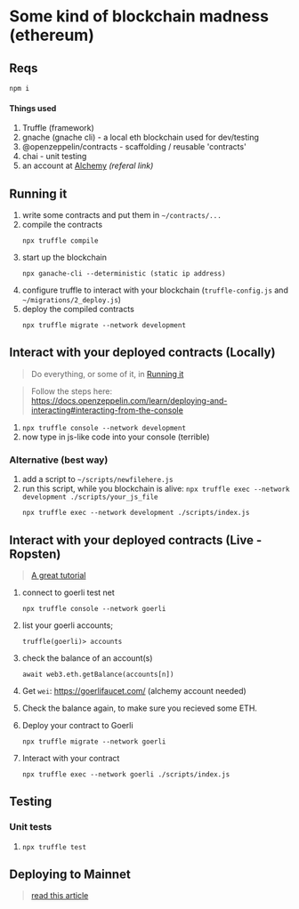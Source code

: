 # Some kind of blockchain madness (ethereum)

## Reqs
```
npm i
```
#### Things used
1. Truffle (framework)
1. gnache (gnache cli) - a local eth blockchain used for dev/testing
1. @openzeppelin/contracts - scaffolding / reusable 'contracts'
1. chai - unit testing
1. an account at [Alchemy](https://alchemy.com/?r=8a998da78c2ea302) _(referal link)_

## Running it
1. write some contracts and put them in `~/contracts/...`
1. compile the contracts
    ```
    npx truffle compile
    ```
1. start up the blockchain
    ```
    npx ganache-cli --deterministic (static ip address)
    ```
1. configure truffle to interact with your blockchain (`truffle-config.js` and `~/migrations/2_deploy.js`)
1. deploy the compiled contracts
    ```
    npx truffle migrate --network development
    ```

## Interact with your deployed contracts (Locally)
> Do everything, or some of it, in [Running it](#runnint-it)

> Follow the steps here: https://docs.openzeppelin.com/learn/deploying-and-interacting#interacting-from-the-console

1. `npx truffle console --network development`
1. now type in js-like code into your console (terrible)

### Alternative (best way)
1. add a script to `~/scripts/newfilehere.js`
1. run this script, while you blockchain is alive: `npx truffle exec --network development ./scripts/your_js_file`
    ```
    npx truffle exec --network development ./scripts/index.js
    ```

## Interact with your deployed contracts (Live - Ropsten)
> [A great tutorial](https://docs.openzeppelin.com/learn/connecting-to-public-test-networks#accessing-a-testnet-node)


1. connect to goerli test net
    ```
    npx truffle console --network goerli
    ```
1. list your goerli accounts;
    ```
    truffle(goerli)> accounts
    ```
1. check the balance of an account(s)
    ```
    await web3.eth.getBalance(accounts[n])
    ```
1. Get `wei`: https://goerlifaucet.com/ (alchemy account needed)

1. Check the balance again, to make sure you recieved some ETH.

1. Deploy your contract to Goerli
    ```
    npx truffle migrate --network goerli
    ```
1. Interact with your contract
    ```
    npx truffle exec --network goerli ./scripts/index.js
    ```

## Testing

### Unit tests
1.  ```
    npx truffle test
    ```

## Deploying to Mainnet
> [read this article](https://docs.openzeppelin.com/learn/preparing-for-mainnet)
